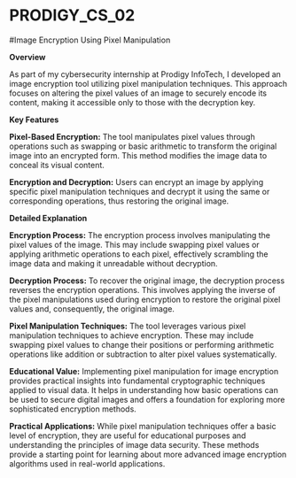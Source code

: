 # PRODIGY_CS_02

#Image Encryption Using Pixel Manipulation

**Overview**

As part of my cybersecurity internship at Prodigy InfoTech, I developed an image encryption tool utilizing pixel manipulation techniques. This approach focuses on altering the pixel values of an image to securely encode its content, making it accessible only to those with the decryption key.

**Key Features**

**Pixel-Based Encryption:** 
The tool manipulates pixel values through operations such as swapping or basic arithmetic to transform the original image into an encrypted form. This method modifies the image data to conceal its visual content.

**Encryption and Decryption:** 
Users can encrypt an image by applying specific pixel manipulation techniques and decrypt it using the same or corresponding operations, thus restoring the original image.

**Detailed Explanation**

**Encryption Process:**
The encryption process involves manipulating the pixel values of the image. This may include swapping pixel values or applying arithmetic operations to each pixel, effectively scrambling the image data and making it unreadable without decryption.

**Decryption Process:**
To recover the original image, the decryption process reverses the encryption operations. This involves applying the inverse of the pixel manipulations used during encryption to restore the original pixel values and, consequently, the original image.

**Pixel Manipulation Techniques:**
The tool leverages various pixel manipulation techniques to achieve encryption. These may include swapping pixel values to change their positions or performing arithmetic operations like addition or subtraction to alter pixel values systematically.

**Educational Value:**
Implementing pixel manipulation for image encryption provides practical insights into fundamental cryptographic techniques applied to visual data. It helps in understanding how basic operations can be used to secure digital images and offers a foundation for exploring more sophisticated encryption methods.

**Practical Applications:**
While pixel manipulation techniques offer a basic level of encryption, they are useful for educational purposes and understanding the principles of image data security. These methods provide a starting point for learning about more advanced image encryption algorithms used in real-world applications.
